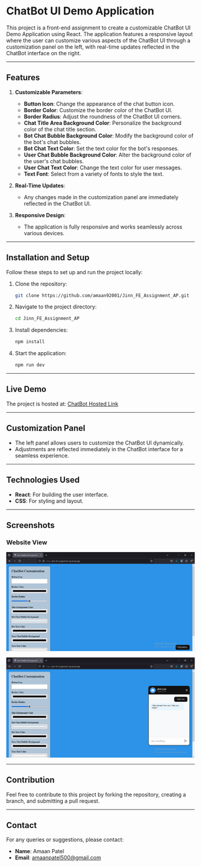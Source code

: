 
# ChatBot UI Demo Application

This project is a front-end assignment to create a customizable ChatBot UI Demo Application using React. The application features a responsive layout where the user can customize various aspects of the ChatBot UI through a customization panel on the left, with real-time updates reflected in the ChatBot interface on the right.

---

## Features

1. **Customizable Parameters**:
   - **Button Icon**: Change the appearance of the chat button icon.
   - **Border Color**: Customize the border color of the ChatBot UI.
   - **Border Radius**: Adjust the roundness of the ChatBot UI corners.
   - **Chat Title Area Background Color**: Personalize the background color of the chat title section.
   - **Bot Chat Bubble Background Color**: Modify the background color of the bot's chat bubbles.
   - **Bot Chat Text Color**: Set the text color for the bot's responses.
   - **User Chat Bubble Background Color**: Alter the background color of the user's chat bubbles.
   - **User Chat Text Color**: Change the text color for user messages.
   - **Text Font**: Select from a variety of fonts to style the text.

2. **Real-Time Updates**: 
   - Any changes made in the customization panel are immediately reflected in the ChatBot UI.

3. **Responsive Design**:
   - The application is fully responsive and works seamlessly across various devices.

---

## Installation and Setup

Follow these steps to set up and run the project locally:

1. Clone the repository:
   ```bash
   git clone https://github.com/amaan92001/Jinn_FE_Assignment_AP.git
   ```
2. Navigate to the project directory:
   ```bash
   cd Jinn_FE_Assignment_AP
   ```
3. Install dependencies:
   ```bash
   npm install
   ```
4. Start the application:
   ```bash
   npm run dev
   ```

---

## Live Demo

The project is hosted at: [ChatBot Hosted Link](https://jinn-fe-assignment-ap.vercel.app/)  

---

## Customization Panel

- The left panel allows users to customize the ChatBot UI dynamically.
- Adjustments are reflected immediately in the ChatBot interface for a seamless experience.

---

## Technologies Used

- **React**: For building the user interface.
- **CSS**: For styling and layout.

---

## Screenshots

### Website View 
![Web_View1](/src/assets/web_View1.png)  

![Web_View2](/src/assets/Web_View2.png)  

---

## Contribution

Feel free to contribute to this project by forking the repository, creating a branch, and submitting a pull request.

---

## Contact

For any queries or suggestions, please contact:
- **Name**: Amaan Patel
- **Email**: amaanpatel500@gmail.com

